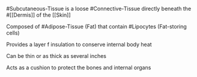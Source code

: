 #Subcutaneous-Tissue is a loose #Connective-Tissue directly beneath the #[[Dermis]] of the [[Skin]]

Composed of #Adipose-Tissue (Fat) that contain #Lipocytes (Fat-storing cells) 

Provides a layer f insulation to conserve internal body heat

Can be thin or as thick as several inches

Acts as a cushion to protect the bones and internal organs
